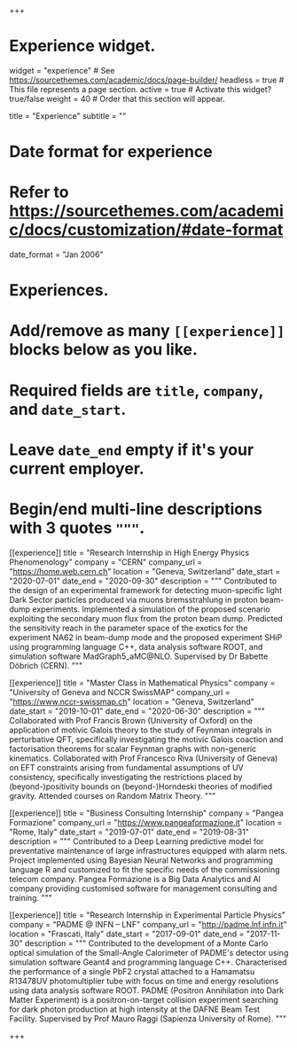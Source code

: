 +++
# Experience widget.
widget = "experience"  # See https://sourcethemes.com/academic/docs/page-builder/
headless = true  # This file represents a page section.
active = true  # Activate this widget? true/false
weight = 40  # Order that this section will appear.

title = "Experience"
subtitle = ""

# Date format for experience
#   Refer to https://sourcethemes.com/academic/docs/customization/#date-format
date_format = "Jan 2006"

# Experiences.
#   Add/remove as many `[[experience]]` blocks below as you like.
#   Required fields are `title`, `company`, and `date_start`.
#   Leave `date_end` empty if it's your current employer.
#   Begin/end multi-line descriptions with 3 quotes `"""`.

[[experience]]
  title = "Research Internship in High Energy Physics Phenomenology"
  company = "CERN"
  company_url = "https://home.web.cern.ch"
  location = "Geneva, Switzerland"
  date_start = "2020-07-01"
  date_end = "2020-09-30"
  description = """
  Contributed to the design of an experimental framework for detecting muon-specific light Dark Sector particles produced via muons bremsstrahlung in proton beam-dump experiments. Implemented a simulation of the proposed scenario exploiting the secondary muon flux from the proton beam dump. Predicted the sensitivity reach in the parameter space of the exotics for the experiment NA62 in beam-dump mode and the proposed experiment SHiP using programming language C++, data analysis software ROOT, and simulation software MadGraph5_aMC@NLO. Supervised by Dr Babette Döbrich (CERN).
  """
  
[[experience]]
  title = "Master Class in Mathematical Physics"
  company = "University of Geneva and NCCR SwissMAP"
  company_url = "https://www.nccr-swissmap.ch"
  location = "Geneva, Switzerland"
  date_start = "2019-10-01"
  date_end = "2020-06-30"
  description = """
  Collaborated with Prof Francis Brown (University of Oxford) on the application of motivic Galois theory to the study of Feynman integrals in perturbative QFT, specifically investigating the motivic Galois coaction and factorisation theorems for scalar Feynman graphs with non-generic kinematics. Collaborated with Prof Francesco Riva (University of Geneva) on EFT constraints arising from fundamental assumptions of UV consistency, specifically investigating the restrictions placed by (beyond-)positivity bounds on (beyond-)Horndeski theories of modified gravity. Attended courses on Random Matrix Theory.
"""

[[experience]]
  title = "Business Consulting Internship"
  company = "Pangea Formazione"
  company_url = "https://www.pangeaformazione.it"
  location = "Rome, Italy"
  date_start = "2019-07-01"
  date_end = "2019-08-31"
  description = """
  Contributed to a Deep Learning predictive model for preventative maintenance of large infrastructures equipped with alarm nets. Project implemented using Bayesian Neural Networks and programming language R and customized to fit the specific needs of the commissioning telecom company. Pangea Formazione is a Big Data Analytics and AI company providing customised software for management consulting and training.
"""

[[experience]]
  title = "Research Internship in Experimental Particle Physics"
  company = "PADME @ INFN – LNF"
  company_url = "http://padme.lnf.infn.it"
  location = "Frascati, Italy"
  date_start = "2017-09-01"
  date_end = "2017-11-30"
  description = """
  Contributed to the development of a Monte Carlo optical simulation of the Small-Angle Calorimeter of PADME's detector using simulation software Geant4 and programming language C++. Characterised the performance of a single PbF2 crystal attached to a Hamamatsu R13478UV photomultiplier tube with focus on time and energy resolutions using data analysis software ROOT. PADME (Positron Annihilation into Dark Matter Experiment) is a positron-on-target collision experiment searching for dark photon production at high intensity at the DAFNE Beam Test Facility. Supervised by Prof Mauro Raggi (Sapienza University of Rome).
  """

+++
